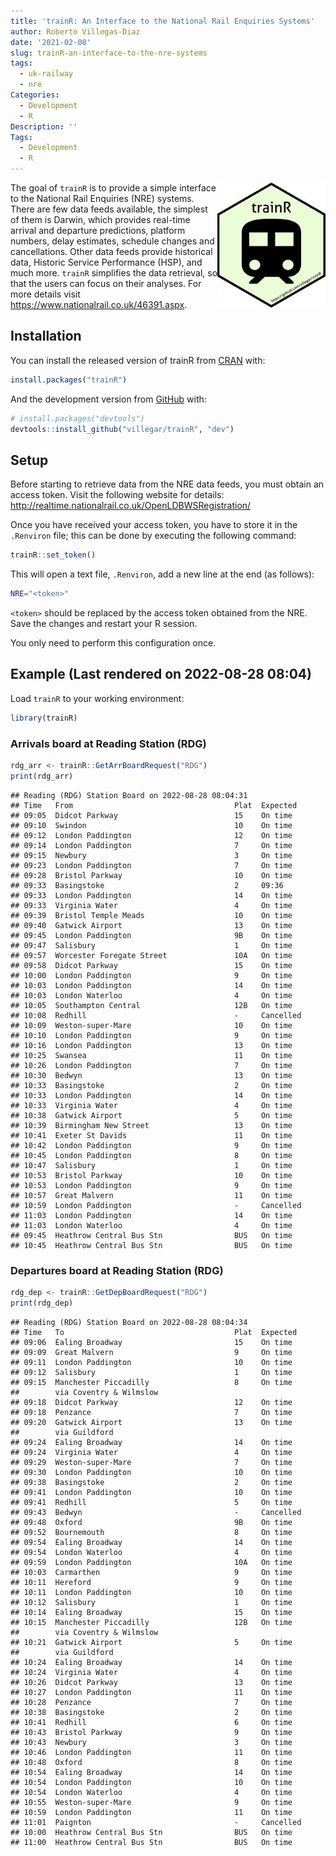 ```yaml
---
title: 'trainR: An Interface to the National Rail Enquiries Systems'
author: Roberto Villegas-Diaz
date: '2021-02-08'
slug: trainR-an-interface-to-the-nre-systems
tags:
  - uk-railway
  - nre
Categories:
  - Development
  - R
Description: ''
Tags:
  - Development
  - R
---
```


<img src="https://raw.githubusercontent.com/villegar/trainR/main/inst/images/logo.png" alt="logo" align="right" height=200px/>

The goal of `trainR` is to provide a simple interface to the 
National Rail Enquiries (NRE) systems. There are few data feeds 
available, the simplest of them is Darwin, which provides real-time 
arrival and departure predictions, platform numbers, delay estimates, 
schedule changes and cancellations. Other data feeds provide historical 
data, Historic Service Performance (HSP), and much more. `trainR` 
simplifies the data retrieval, so that the users can focus on their 
analyses. For more details visit 
https://www.nationalrail.co.uk/46391.aspx.

## Installation

You can install the released version of trainR from [CRAN](https://CRAN.R-project.org) with:

``` r
install.packages("trainR")
```

And the development version from [GitHub](https://github.com/) with:

``` r
# install.packages("devtools")
devtools::install_github("villegar/trainR", "dev")
```

## Setup
Before starting to retrieve data from the NRE data feeds, you must obtain an access token. 
Visit the following website for details: http://realtime.nationalrail.co.uk/OpenLDBWSRegistration/

Once you have received your access token, you have to store it in the `.Renviron` file; this can be 
done by executing the following command:


```r
trainR::set_token()
```

This will open a text file, `.Renviron`, add a new line at the end (as follows):

```bash
NRE="<token>"
```

`<token>` should be replaced by the access token obtained from the NRE. Save the changes and restart 
your R session.

You only need to perform this configuration once.

## Example (Last rendered on 2022-08-28 08:04)

Load `trainR` to your working environment:

```r
library(trainR)
```

### Arrivals board at Reading Station (RDG)


```r
rdg_arr <- trainR::GetArrBoardRequest("RDG")
print(rdg_arr)
```

```
## Reading (RDG) Station Board on 2022-08-28 08:04:31
## Time   From                                    Plat  Expected
## 09:05  Didcot Parkway                          15    On time
## 09:10  Swindon                                 10    On time
## 09:12  London Paddington                       12    On time
## 09:14  London Paddington                       7     On time
## 09:15  Newbury                                 3     On time
## 09:23  London Paddington                       7     On time
## 09:28  Bristol Parkway                         10    On time
## 09:33  Basingstoke                             2     09:36
## 09:33  London Paddington                       14    On time
## 09:33  Virginia Water                          4     On time
## 09:39  Bristol Temple Meads                    10    On time
## 09:40  Gatwick Airport                         13    On time
## 09:45  London Paddington                       9B    On time
## 09:47  Salisbury                               1     On time
## 09:57  Worcester Foregate Street               10A   On time
## 09:58  Didcot Parkway                          15    On time
## 10:00  London Paddington                       9     On time
## 10:03  London Paddington                       14    On time
## 10:03  London Waterloo                         4     On time
## 10:05  Southampton Central                     12B   On time
## 10:08  Redhill                                 -     Cancelled
## 10:09  Weston-super-Mare                       10    On time
## 10:10  London Paddington                       9     On time
## 10:16  London Paddington                       13    On time
## 10:25  Swansea                                 11    On time
## 10:26  London Paddington                       7     On time
## 10:30  Bedwyn                                  13    On time
## 10:33  Basingstoke                             2     On time
## 10:33  London Paddington                       14    On time
## 10:33  Virginia Water                          4     On time
## 10:38  Gatwick Airport                         5     On time
## 10:39  Birmingham New Street                   13    On time
## 10:41  Exeter St Davids                        11    On time
## 10:42  London Paddington                       9     On time
## 10:45  London Paddington                       8     On time
## 10:47  Salisbury                               1     On time
## 10:53  Bristol Parkway                         10    On time
## 10:53  London Paddington                       9     On time
## 10:57  Great Malvern                           11    On time
## 10:59  London Paddington                       -     Cancelled
## 11:03  London Paddington                       14    On time
## 11:03  London Waterloo                         4     On time
## 09:45  Heathrow Central Bus Stn                BUS   On time
## 10:45  Heathrow Central Bus Stn                BUS   On time
```

### Departures board at Reading Station (RDG)


```r
rdg_dep <- trainR::GetDepBoardRequest("RDG")
print(rdg_dep)
```

```
## Reading (RDG) Station Board on 2022-08-28 08:04:34
## Time   To                                      Plat  Expected
## 09:06  Ealing Broadway                         15    On time
## 09:09  Great Malvern                           9     On time
## 09:11  London Paddington                       10    On time
## 09:12  Salisbury                               1     On time
## 09:15  Manchester Piccadilly                   8     On time
##        via Coventry & Wilmslow                 
## 09:18  Didcot Parkway                          12    On time
## 09:18  Penzance                                7     On time
## 09:20  Gatwick Airport                         13    On time
##        via Guildford                           
## 09:24  Ealing Broadway                         14    On time
## 09:24  Virginia Water                          4     On time
## 09:29  Weston-super-Mare                       7     On time
## 09:30  London Paddington                       10    On time
## 09:38  Basingstoke                             2     On time
## 09:41  London Paddington                       10    On time
## 09:41  Redhill                                 5     On time
## 09:43  Bedwyn                                  -     Cancelled
## 09:48  Oxford                                  9B    On time
## 09:52  Bournemouth                             8     On time
## 09:54  Ealing Broadway                         14    On time
## 09:54  London Waterloo                         4     On time
## 09:59  London Paddington                       10A   On time
## 10:03  Carmarthen                              9     On time
## 10:11  Hereford                                9     On time
## 10:11  London Paddington                       10    On time
## 10:12  Salisbury                               1     On time
## 10:14  Ealing Broadway                         15    On time
## 10:15  Manchester Piccadilly                   12B   On time
##        via Coventry & Wilmslow                 
## 10:21  Gatwick Airport                         5     On time
##        via Guildford                           
## 10:24  Ealing Broadway                         14    On time
## 10:24  Virginia Water                          4     On time
## 10:26  Didcot Parkway                          13    On time
## 10:27  London Paddington                       11    On time
## 10:28  Penzance                                7     On time
## 10:38  Basingstoke                             2     On time
## 10:41  Redhill                                 6     On time
## 10:43  Bristol Parkway                         9     On time
## 10:43  Newbury                                 3     On time
## 10:46  London Paddington                       11    On time
## 10:48  Oxford                                  8     On time
## 10:54  Ealing Broadway                         14    On time
## 10:54  London Paddington                       10    On time
## 10:54  London Waterloo                         4     On time
## 10:55  Weston-super-Mare                       9     On time
## 10:59  London Paddington                       11    On time
## 11:01  Paignton                                -     Cancelled
## 10:00  Heathrow Central Bus Stn                BUS   On time
## 11:00  Heathrow Central Bus Stn                BUS   On time
```
